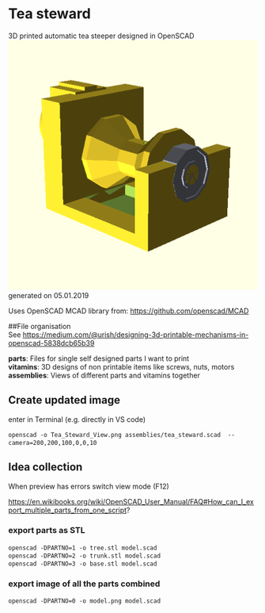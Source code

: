 # Tea steward
3D printed automatic tea steeper designed in OpenSCAD
![TeaSteward](https://raw.githubusercontent.com/ForestRupicolous/tea_steward/master/Tea_Steward_View.png)  
generated on 05.01.2019   

Uses OpenSCAD MCAD library from: https://github.com/openscad/MCAD  
  


##File organisation  
See https://medium.com/@urish/designing-3d-printable-mechanisms-in-openscad-5838dcb65b39  

**parts**: Files for single self designed parts I want to print  
**vitamins**: 3D designs of non printable items like screws, nuts, motors  
**assemblies**: Views of different parts and vitamins together  

## Create updated image
enter in Terminal (e.g. directly in VS code)

    openscad -o Tea_Steward_View.png assemblies/tea_steward.scad  --camera=200,200,100,0,0,10

## Idea collection  
When preview has errors switch view mode (F12)  

https://en.wikibooks.org/wiki/OpenSCAD_User_Manual/FAQ#How_can_I_export_multiple_parts_from_one_script?
### export parts as STL
    openscad -DPARTNO=1 -o tree.stl model.scad
    openscad -DPARTNO=2 -o trunk.stl model.scad
    openscad -DPARTNO=3 -o base.stl model.scad
 
### export image of all the parts combined
    openscad -DPARTNO=0 -o model.png model.scad